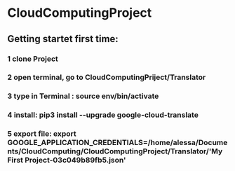 # CloudComputingProject

## Getting startet first time:

### 1 clone Project
### 2 open terminal, go to CloudComputingPriject/Translator
### 3 type in Terminal : source env/bin/activate
### 4 install: pip3 install --upgrade google-cloud-translate
### 5 export file: export GOOGLE_APPLICATION_CREDENTIALS=/home/alessa/Documents/CloudComputing/CloudComputingProject/Translator/'My First Project-03c049b89fb5.json'


